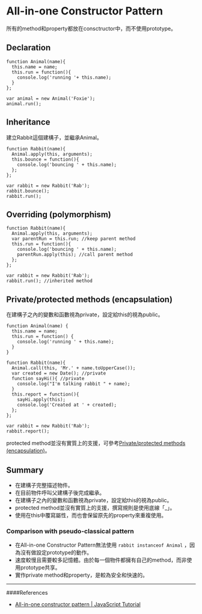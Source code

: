 # All-in-one Constructor Pattern
所有的method和property都放在consctructor中，而不使用prototype。

## Declaration

	function Animal(name){
	  this.name = name;
	  this.run = function(){
	    console.log('running '+ this.name);
	  }
	};

	var animal = new Animal('Foxie');
	animal.run();

## Inheritance
建立Rabbit這個建構子，並繼承Animal。

	function Rabbit(name){
	  Animal.apply(this, arguments);
	  this.bounce = function(){
	    console.log('bouncing ' + this.name);
	  };
	};

	var rabbit = new Rabbit('Rab');
	rabbit.bounce();
	rabbit.run();

## Overriding (polymorphism)

	function Rabbit(name){
	  Animal.apply(this, arguments);
	  var parentRun = this.run; //keep parent method
	  this.run = function(){
	    console.log('bouncing ' + this.name);
	    parentRun.apply(this); //call parent method
	  };
	};

	var rabbit = new Rabbit('Rab');
	rabbit.run(); //inherited method

## Private/protected methods (encapsulation)
在建構子之內的變數和函數視為private，設定給this的視為public。

	function Animal(name) {
	  this.name = name;
	  this.run = function() {
	    console.log('running ' + this.name);
	  }
	}

	function Rabbit(name){
	  Animal.call(this, 'Mr.' + name.toUpperCase());
	  var created = new Date(); //private
	  function sayHi(){ //private
	    console.log("I'm talking rabbit " + name);
	  }
	  this.report = function(){
	    sayHi.apply(this);
	    console.log('Created at ' + created);
	  };
	};

	var rabbit = new Rabbit('Rab');
	rabbit.report();

protected method並沒有實質上的支援，可參考[Private/protected methods (encapsulation)](http://javascript.info/tutorial/pseudo-classical-pattern#private-protected-methods-encapsulation)。

## Summary
- 在建構子完整描述物件。
- 在目前物件呼叫父建構子後完成繼承。
- 在建構子之內的變數和函數視為private，設定給this的視為public。
- protected method並沒有實質上的支援，撰寫規則是使用底線「_」。
- 使用在this中覆寫屬性，而也會保留原先的property來重複使用。

### Comparison with pseudo-classical pattern
- 在All-in-one Constructor Pattern無法使用 `rabbit instanceof Animal` ，因為沒有做設定prototype的動作。
- 速度較慢且需要較多記憶體。由於每一個物件都擁有自己的method，而非使用prototype共享。
- 實作private method和property，是較為安全和快速的。

---
####References
- [All-in-one constructor pattern | JavaScript Tutorial](http://javascript.info/tutorial/all-one-constructor-pattern)